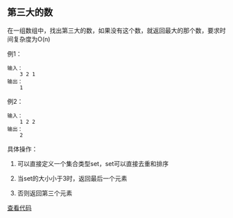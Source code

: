 ## 第三大的数

在一组数组中，找出第三大的数，如果没有这个数，就返回最大的那个数，要求时间复杂度为O(n)

例1：
```
输入：
    3 2 1
输出：
    1
```
例2：
```
输入：
    1 2 2
输出：
    2
```

具体操作：

1. 可以直接定义一个集合类型set，set可以直接去重和排序

2. 当set的大小小于3时，返回最后一个元素

3. 否则返回第三个元素

[查看代码](https://github.com/Ray-ye/book/blob/master/algorithm/algorithmcode/414.%20%E7%AC%AC%E4%B8%89%E5%A4%A7%E7%9A%84%E6%95%B0.h)